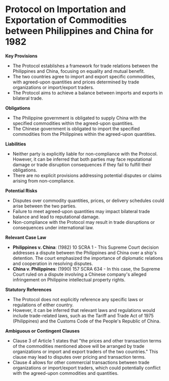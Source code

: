 **Protocol on Importation and Exportation of Commodities between Philippines and China for 1982**
===========================================================

**Key Provisions**

*   The Protocol establishes a framework for trade relations between the Philippines and China, focusing on equality and mutual benefit.
*   The two countries agree to import and export specific commodities, with agreed-upon quantities and prices determined by trade organizations or import/export traders.
*   The Protocol aims to achieve a balance between imports and exports in bilateral trade.

**Obligations**

*   The Philippine government is obligated to supply China with the specified commodities within the agreed-upon quantities.
*   The Chinese government is obligated to import the specified commodities from the Philippines within the agreed-upon quantities.

**Liabilities**

*   Neither party is explicitly liable for non-compliance with the Protocol. However, it can be inferred that both parties may face reputational damage or trade disruption consequences if they fail to fulfill their obligations.
*   There are no explicit provisions addressing potential disputes or claims arising from non-compliance.

**Potential Risks**

*   Disputes over commodity quantities, prices, or delivery schedules could arise between the two parties.
*   Failure to meet agreed-upon quantities may impact bilateral trade balance and lead to reputational damage.
*   Non-compliance with the Protocol may result in trade disruptions or consequences under international law.

**Relevant Case Law**

*   **Philippines v. China**: (1982) 10 SCRA 1 - This Supreme Court decision addresses a dispute between the Philippines and China over a ship's detention. The court emphasized the importance of diplomatic relations and cooperation in resolving disputes.
*   **China v. Philippines**: (1990) 157 SCRA 634 - In this case, the Supreme Court ruled on a dispute involving a Chinese company's alleged infringement on Philippine intellectual property rights.

**Statutory References**

*   The Protocol does not explicitly reference any specific laws or regulations of either country.
*   However, it can be inferred that relevant laws and regulations would include trade-related laws, such as the Tariff and Trade Act of 1975 (Philippines) and the Customs Code of the People's Republic of China.

**Ambiguous or Contingent Clauses**

*   Clause 3 of Article 1 states that "the prices and other transaction terms of the commodities mentioned above will be arranged by trade organizations or import and export traders of the two countries." This clause may lead to disputes over pricing and transaction terms.
*   Clause 4 allows for other commercial transactions between trade organizations or import/export traders, which could potentially conflict with the agreed-upon commodities and quantities.